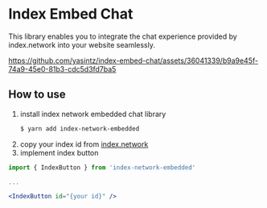 # Index Embed Chat
This library enables you to integrate the chat experience provided by index.network into your website seamlessly.

https://github.com/yasintz/index-embed-chat/assets/36041339/b9a9e45f-74a9-45e0-81b3-cdc5d3fd7ba5


## How to use
1. install index network embedded chat library
   ```sh
   $ yarn add index-network-embedded
   ```
2. copy your index id from [index.network](https://index.network)
3. implement index button
```jsx
import { IndexButton } from 'index-network-embedded'

...

<IndexButton id="{your id}" />

```
